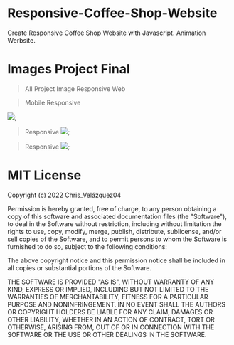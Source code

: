# Responsive-Coffee-Shop-Website

Create Responsive Coffee Shop Website with Javascript. Animation Werbsite.

# Images Project Final

> All Project Image Responsive Web

> Mobile Responsive

![](./src/assets//image/coff1.png);

> Responsive
> ![](/src/assets/image/cof6.png);

> Responsive
> ![](./src/assets/image/cof3.png);

# MIT License

Copyright (c) 2022 Chris_Velázquez04

Permission is hereby granted, free of charge, to any person obtaining a copy
of this software and associated documentation files (the "Software"), to deal
in the Software without restriction, including without limitation the rights
to use, copy, modify, merge, publish, distribute, sublicense, and/or sell
copies of the Software, and to permit persons to whom the Software is
furnished to do so, subject to the following conditions:

The above copyright notice and this permission notice shall be included in all
copies or substantial portions of the Software.

THE SOFTWARE IS PROVIDED "AS IS", WITHOUT WARRANTY OF ANY KIND, EXPRESS OR
IMPLIED, INCLUDING BUT NOT LIMITED TO THE WARRANTIES OF MERCHANTABILITY,
FITNESS FOR A PARTICULAR PURPOSE AND NONINFRINGEMENT. IN NO EVENT SHALL THE
AUTHORS OR COPYRIGHT HOLDERS BE LIABLE FOR ANY CLAIM, DAMAGES OR OTHER
LIABILITY, WHETHER IN AN ACTION OF CONTRACT, TORT OR OTHERWISE, ARISING FROM,
OUT OF OR IN CONNECTION WITH THE SOFTWARE OR THE USE OR OTHER DEALINGS IN THE
SOFTWARE.
